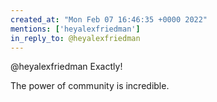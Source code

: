 ```yaml
---
created_at: "Mon Feb 07 16:46:35 +0000 2022"
mentions: ['heyalexfriedman']
in_reply_to: @heyalexfriedman
---
```


@heyalexfriedman Exactly! 

The power of community is incredible.